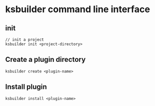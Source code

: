 # ksbuilder command line interface

## init
```
// init a project
ksbuilder init <project-directory>
```
## Create a plugin directory
```
ksbuilder create <plugin-name>
```

## Install plugin
```
ksbuilder install <plugin-name>
```
